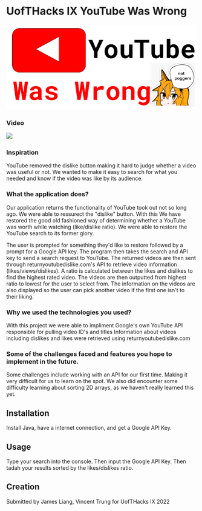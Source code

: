 # UofTHacks IX YouTube Was Wrong

![](logo.png)

### Video
![](https://youtu.be/CNVYVbClDd8)

### Inspiration

YouTube removed the dislike button making it hard to judge whether a video was useful or not. We wanted to make it easy to search for what you needed and know if the video was like by its audience.

### What the application does?
Our application returns the functionality of YouTube took out not so long ago. We were able to ressurect the "dislike" button. With this We have restored the good old fashioned way of determining whether a YouTube was worth while watching (like/dislike ratio). We were able to restore the YouTube search to its former glory.

The user is prompted for something they'd like to restore followed by a prompt for a Google API key. The program then takes the search and API key to send a search request to YouTube. The returned videos are then sent through returnyoutubedislike.com's API to retrieve video information (likes/views/dislikes). A ratio is calculated between the likes and dislikes to find the highest rated video. The videos are then outputted from highest ratio to lowest for the user to select from. The information on the videos are also displayed so the user can pick another video if the first one isn't to their liking.


### Why we used the technologies you used?
With this project we were able to impliment Google's own YouTube API responsible for pulling video ID's and titles
Information about videos including dislikes and likes were retrieved using returnyoutubedislike.com


### Some of the challenges faced and features you hope to implement in the future.
Some challenges include working with an API for our first time. Making it very difficult for us to learn on the spot. We also did encounter some difficulty learning about sorting 2D arrays, as we haven't really learned this yet.


## Installation
Install Java, have a internet connection, and get a Google API Key. 


## Usage
Type your search into the console. Then input the Google API Key. Then tadah your results sorted by the likes/dislikes ratio.



## Creation
Submitted by James Liang, Vincent Trung for UofTHacks IX 2022
